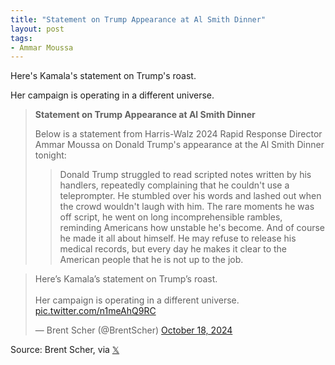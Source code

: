 ```yaml
---
title: "Statement on Trump Appearance at Al Smith Dinner"
layout: post
tags:
- Ammar Moussa
---
```


Here's Kamala's statement on Trump's roast.

Her campaign is operating in a different universe.

> **Statement on Trump Appearance at Al Smith Dinner**
>
>Below is a statement from Harris-Walz 2024 Rapid Response Director Ammar Moussa on Donald Trump's appearance at the Al Smith Dinner tonight:
>
> > Donald Trump struggled to read scripted notes written by his handlers, repeatedly complaining that he couldn't use a teleprompter. He stumbled over his words and lashed out when the crowd wouldn't laugh with him. The rare moments he was off script, he went on long incomprehensible rambles, reminding Americans how unstable he's become. And of course he made it all about himself. He may refuse to release his medical records, but every day he makes it clear to the American people that he is not up to the job.

<blockquote class="twitter-tweet"><p lang="en" dir="ltr">Here’s Kamala’s statement on Trump’s roast. <br><br>Her campaign is operating in a different universe. <a href="https://t.co/n1meAhQ9RC">pic.twitter.com/n1meAhQ9RC</a></p>&mdash; Brent Scher (@BrentScher) <a href="https://twitter.com/BrentScher/status/1847120388506980606?ref_src=twsrc%5Etfw">October 18, 2024</a></blockquote> <script async src="https://platform.twitter.com/widgets.js" charset="utf-8"></script>

Source: Brent Scher, via [𝕏](https://x.com)
